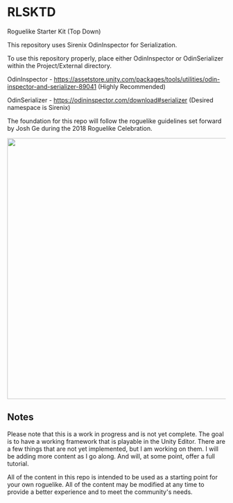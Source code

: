 # RLSKTD
 Roguelike Starter Kit (Top Down)

This repository uses Sirenix OdinInspector for Serialization.

To use this repository properly, place either OdinInspector or OdinSerializer within the Project/External directory.

OdinInspector - https://assetstore.unity.com/packages/tools/utilities/odin-inspector-and-serializer-89041 (Highly Recommended)

OdinSerializer - https://odininspector.com/download#serializer (Desired namespace is Sirenix)

The foundation for this repo will follow the roguelike guidelines set forward by Josh Ge during the 2018 Roguelike Celebration.

<p align="center">
<img width="560" height="600" src="https://user-images.githubusercontent.com/59434446/141663933-73a48e8e-5d24-4726-9572-d87823ad5ebe.JPG">
</p>

## Notes
Please note that this is a work in progress and is not yet complete.
The goal is to have a working framework that is playable in the Unity Editor.
There are a few things that are not yet implemented, but I am working on them.
I will be adding more content as I go along.
And will, at some point, offer a full tutorial.

All of the content in this repo is intended to be used as a starting point for your own roguelike.
All of the content may be modified at any time to provide a better experience and to meet the community's needs.